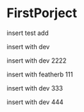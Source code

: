 # FirstPorject

insert test add

insert with dev

insert with dev 2222

insert with featherb 111

insert with dev 333

insert with dev 444
